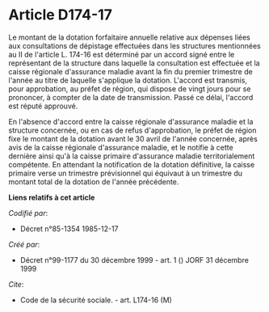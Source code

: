 # Article D174-17

Le montant de la dotation forfaitaire annuelle relative aux dépenses liées aux consultations de dépistage effectuées dans les
structures mentionnées au II de l'article L. 174-16 est déterminé par un accord signé entre le représentant de la structure
dans laquelle la consultation est effectuée et la caisse régionale d'assurance maladie avant la fin du premier trimestre de
l'année au titre de laquelle s'applique la dotation. L'accord est transmis, pour approbation, au préfet de région, qui
dispose de vingt jours pour se prononcer, à compter de la date de transmission. Passé ce délai, l'accord est réputé approuvé.

En l'absence d'accord entre la caisse régionale d'assurance maladie et la structure concernée, ou en cas de refus
d'approbation, le préfet de région fixe le montant de la dotation avant le 30 avril de l'année concernée, après avis de la
caisse régionale d'assurance maladie, et le notifie à cette dernière ainsi qu'à la caisse primaire d'assurance maladie
territorialement compétente. En attendant la notification de la dotation définitive, la caisse primaire verse un trimestre
prévisionnel qui équivaut à un trimestre du montant total de la dotation de l'année précédente.

**Liens relatifs à cet article**

_Codifié par_:

  - Décret n°85-1354 1985-12-17

_Créé par_:

  - Décret n°99-1177 du 30 décembre 1999 - art. 1 () JORF 31 décembre 1999

_Cite_:

  - Code de la sécurité sociale. - art. L174-16 (M)
